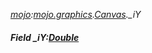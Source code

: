 _[mojo](../../modules/mojo/mojo-module.md):[mojo.graphics](../../modules/mojo/mojo-graphics.md).[Canvas](../../modules/mojo/mojo-graphics-canvas.md).\_iY_
##### Field \_iY:[Double](../../modules/wonkey/wonkey-types-double.md)
